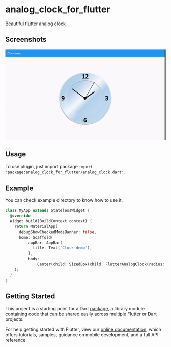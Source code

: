 # analog_clock_for_flutter

Beautiful flutter analog clock

## Screenshots
<img src='clocks.gif'>

## Usage
To use plugin, just import package `import 'package:analog_clock_for_flutter/analog_clock.dart';`

## Example
You can check example directory to know how to use it.
```dart
class MyApp extends StatelessWidget {
  @override
  Widget build(BuildContext context) {
    return MaterialApp(
      debugShowCheckedModeBanner: false,
      home: Scaffold(
          appBar: AppBar(
            title: Text('Clock demo'),
          ),
          body:
              Center(child: SizedBox(child: FlutterAnalogClock(radius: 400)))),
    );
  }
}
```
## Getting Started

This project is a starting point for a Dart
[package](https://flutter.dev/developing-packages/),
a library module containing code that can be shared easily across
multiple Flutter or Dart projects.

For help getting started with Flutter, view our 
[online documentation](https://flutter.dev/docs), which offers tutorials, 
samples, guidance on mobile development, and a full API reference.
